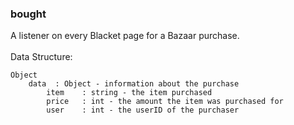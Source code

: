 ### bought
A listener on every Blacket page for a Bazaar purchase.<br>
<br>
Data Structure:
```
Object
    data  : Object - information about the purchase
        item    : string - the item purchased
        price   : int - the amount the item was purchased for
        user    : int - the userID of the purchaser
